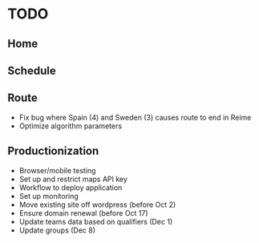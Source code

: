 # TODO

## Home

## Schedule

## Route
* Fix bug where Spain (4) and Sweden (3) causes route to end in Reime
* Optimize algorithm parameters

## Productionization
* Browser/mobile testing
* Set up and restrict maps API key
* Workflow to deploy application
* Set up monitoring
* Move existing site off wordpress (before Oct 2)
* Ensure domain renewal (before Oct 17)
* Update teams data based on qualifiers (Dec 1)
* Update groups (Dec 8)

